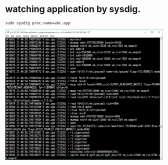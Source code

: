 # watching application by sysdig.

```
sudo sysdig proc.name=abc.app
```

![](.images/watching%20process%20by%20sysdig.png)

